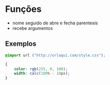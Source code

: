 # Funções

* nome seguido de abre e fecha parentesis
* recebe argumentos

## Exemplos

```css
@import url ("http://urlaqui.com/style.css");

{
    color: rgb(255, 0, 100);
    width: calc(100% - 10px);
}

```